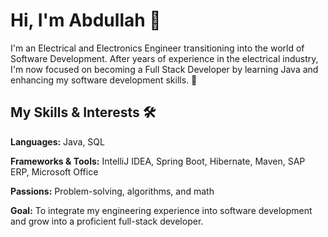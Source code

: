 # Hi, I'm Abdullah 👋

I'm an Electrical and Electronics Engineer transitioning into the world of Software Development. After years of experience in the electrical industry, I'm now focused on becoming a Full Stack Developer by learning Java and enhancing my software development skills. 🚀

## My Skills & Interests 🛠️
**Languages:** Java, SQL  

**Frameworks & Tools:** IntelliJ IDEA, Spring Boot, Hibernate, Maven, SAP ERP, Microsoft Office 

**Passions:** Problem-solving, algorithms, and math  

**Goal:** To integrate my engineering experience into software development and grow into a proficient full-stack developer.  

<!--
**abdullahkocak123/abdullahkocak123** is a ✨ _special_ ✨ repository because its `README.md` (this file) appears on your GitHub profile.

Here are some ideas to get you started:

- 🔭 I’m currently working on ...
- 🌱 I’m currently learning ...
- 👯 I’m looking to collaborate on ...
- 🤔 I’m looking for help with ...
- 💬 Ask me about ...
- 📫 How to reach me: ...
- 😄 Pronouns: ...
- ⚡ Fun fact: ...
-->

